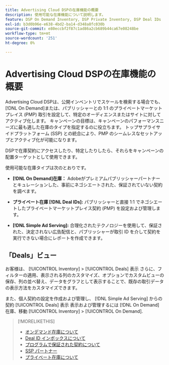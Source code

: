 ```yaml
---
title: Advertising Cloud DSPの在庫機能の概要
description: 使用可能な在庫機能について説明します。
feature: DSP On Demand Inventory, DSP Private Inventory, DSP Deal IDs
exl-id: b3d0b96e-e638-4bd2-ba14-d348a8fc030b
source-git-commit: e80eccbf2f87c1ad86a2cb689b44ca67e08248be
workflow-type: tm+mt
source-wordcount: '251'
ht-degree: 0%

---
```


# Advertising Cloud DSPの在庫機能の概要

Advertising Cloud DSPは、公開インベントリでスケールを検索する場合でも、 [!DNL On Demand]または、パブリッシャーとの 1:1 のプライベートマーケットプレイス (PMP) 取引を設定して、特定のオーディエンスまたはサイトに対してアクティブ化します。 キャンペーンの目標は、キャンペーンのパフォーマンスニーズに最も適した在庫のタイプを指定するのに役立ちます。 トップサプライサイドプラットフォーム (SSP) との統合により、PMP のシームレスなセットアップとアクティブ化が可能になります。

DSPで在庫契約にアクセスしたり、特定したりしたら、それらをキャンペーンの配置ターゲットとして使用できます。

使用可能な在庫タイプは次のとおりです。

* **[!DNL On Demand]在庫：** Adobeがプレミアムパブリッシャーパートナーとキュレーションした、事前にネゴシエートされた、保証されていない契約を調べます。

* **プライベート在庫 [!DNL Deal IDs]:** パブリッシャーと直接 1:1 でネゴシエートしたプライベートマーケットプレイス契約 (PMP) を設定および管理します。

* **[!DNL Simple Ad Serving]:** 合理化されたテクノロジーを使用して、保証された、決定されない広告配信と、パブリッシャーが取引 ID を介して契約を実行できない場合にレポートを作成できます。

## 「Deals」ビュー

お客様は、 [!UICONTROL Inventory] > [!UICONTROL Deals] 表示 さらに、フィルターの適用、表示される列のカスタマイズ、オプションでカスタムビューの保存、列の並べ替え、データをグラフとして表示することで、既存の取引データの表示方法をカスタマイズできます。

また、個人契約の設定を作成および管理し、 [!DNL Simple Ad Serving] からの契約 [!UICONTROL Deals] 表示 表示および管理するには [!DNL On Demand] 在庫、移動 [!UICONTROL Inventory] > [!UICONTROL On Demand].

>[!MORELIKETHIS]
>
>* [オンデマンド在庫について](on-demand-inventory-about.md)
>* [Deal ID インボックスについて](deal-id-inbox-about.md)
>* [プログラムで保証された契約について](programmatic-guaranteed-about.md)
>* [SSP パートナー](ssp-partners.md)
>* [プライベート在庫について](private-inventory-about.md)

